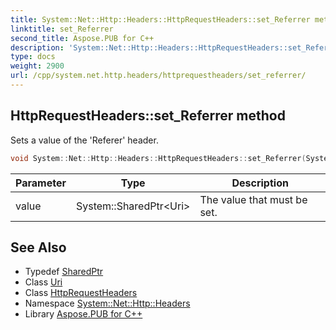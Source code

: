 ```yaml
---
title: System::Net::Http::Headers::HttpRequestHeaders::set_Referrer method
linktitle: set_Referrer
second_title: Aspose.PUB for C++
description: 'System::Net::Http::Headers::HttpRequestHeaders::set_Referrer method. Sets a value of the ''Referer'' header in C++.'
type: docs
weight: 2900
url: /cpp/system.net.http.headers/httprequestheaders/set_referrer/
---
```

## HttpRequestHeaders::set_Referrer method


Sets a value of the 'Referer' header.

```cpp
void System::Net::Http::Headers::HttpRequestHeaders::set_Referrer(System::SharedPtr<Uri> value)
```


| Parameter | Type | Description |
| --- | --- | --- |
| value | System::SharedPtr\<Uri\> | The value that must be set. |

## See Also

* Typedef [SharedPtr](../../../system/sharedptr/)
* Class [Uri](../../../system/uri/)
* Class [HttpRequestHeaders](../)
* Namespace [System::Net::Http::Headers](../../)
* Library [Aspose.PUB for C++](../../../)
